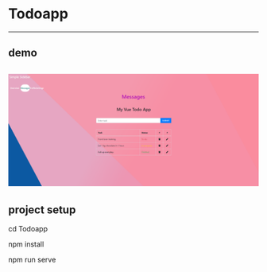 # Todoapp
---
## demo
![This is a alt text.](./pic/page.png "This is a sample image.")
---

## project setup

cd Todoapp

npm install

npm run serve